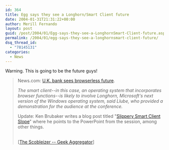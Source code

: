 ```yaml
---
id: 364
title: Egg says they see a Longhorn/Smart Client future
date: 2004-01-31T21:31:22+00:00
author: Merill Fernando
layout: post
guid: /post/2004/01/Egg-says-they-see-a-LonghornSmart-Client-future.aspx
permalink: /2004/01/egg-says-they-see-a-longhornsmart-client-future/
dsq_thread_id:
  - "78145131"
categories:
  - News
---
```

<body xmlns="http://www.w3.org/1999/xhtml">
    <div class="Section1">
        <p>
            Warning. This is going&#160;to be the future guys!
        </p>
        <blockquote style='margin-top:5.0pt;margin-bottom:5.0pt'> 
        <p>
            News.com: <a href="http://news.com.com/2100-1016_3-5150019.html?tag=nefd_top" title="http://news.com.com/2100-1016_3-5150019.html?tag=nefd_top">U.K.
            bank sees browserless future</a>.
        </p>
        <p>
            <i><span style='; font-style:italic'>The smart client--in this case, an operating
            system that incorporates browser functions--is likely to involve Longhorn, Microsoft's
            next version of the Windows operating system, said Llube, who provided a demonstration
            for the audience at the conference.</span></i>
        </p>
        <p>
            Update: Ken Brubaker writes a blog post titled "<a href="http://dotnetjunkies.com/WebLog/kenbrubaker/posts/6304.aspx" title="http://dotnetjunkies.com/WebLog/kenbrubaker/posts/6304.aspx">Slippery
            Smart Client Slope</a>" where he points to the PowerPoint from the session, among
            other things.
        </p>
        <p class="MsoNormal">
            <br />
            [<a href="http://radio.weblogs.com/0001011/2004/01/30.html#a6468">The Scobleizer --
            Geek Aggregator</a>]
        </p>
        </blockquote>
    </div>
</body>